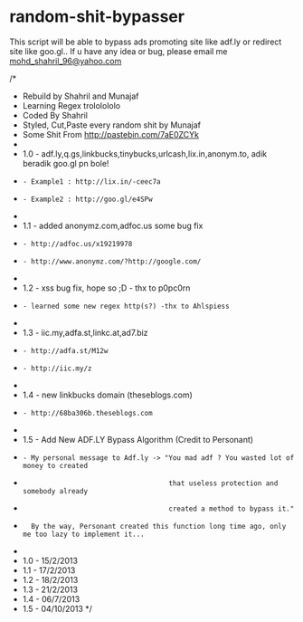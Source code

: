 random-shit-bypasser
=================================================================================================
This script will be able to bypass ads promoting site like adf.ly or redirect site like goo.gl..
If u have any idea or bug, please email me mohd_shahril_96@yahoo.com

/*
* Rebuild by Shahril and Munajaf
* Learning Regex trololololo
* Coded By Shahril 
* Styled, Cut,Paste every random shit by Munajaf
* Some Shit From http://pastebin.com/7aE0ZCYk
*
* 1.0 - adf.ly,q.gs,linkbucks,tinybucks,urlcash,lix.in,anonym.to, adik beradik goo.gl pn bole!
*     - Example1 : http://lix.in/-ceec7a
*     - Example2 : http://goo.gl/e4SPw
*
* 1.1 - added anonymz.com,adfoc.us some bug fix
*     - http://adfoc.us/x19219978
*     - http://www.anonymz.com/?http://google.com/
*
* 1.2 - xss bug fix, hope so ;D - thx to p0pc0rn 
*     - learned some new regex http(s?) -thx to Ahlspiess
*
* 1.3 - iic.my,adfa.st,linkc.at,ad7.biz
*     - http://adfa.st/M12w
*     - http://iic.my/z
*
* 1.4 - new linkbucks domain (theseblogs.com)
*     - http://68ba306b.theseblogs.com
*
* 1.5 - Add New ADF.LY Bypass Algorithm (Credit to Personant)
*     - My personal message to Adf.ly -> "You mad adf ? You wasted lot of money to created
*                                         that useless protection and somebody already
*                                         created a method to bypass it."
*       By the way, Personant created this function long time ago, only me too lazy to implement it...
*
* 1.0 - 15/2/2013
* 1.1 - 17/2/2013
* 1.2 - 18/2/2013
* 1.3 - 21/2/2013
* 1.4 - 06/7/2013
* 1.5 - 04/10/2013
*/


